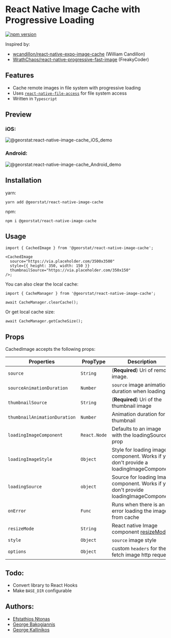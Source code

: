 # React Native Image Cache with Progressive Loading

[![npm version](https://badge.fury.io/js/%40georstat%2Freact-native-image-cache.svg)](https://badge.fury.io/js/%40georstat%2Freact-native-image-cache)

Inspired by:

- [wcandillon/react-native-expo-image-cache](https://github.com/wcandillon/react-native-expo-image-cache) (William Candillon)
- [WrathChaos/react-native-progressive-fast-image](https://github.com/WrathChaos/react-native-progressive-fast-image) (FreakyCoder)

## Features

- Cache remote images in file system with progressive loading
- Uses [`react-native-file-access`](https://github.com/alpha0010/react-native-file-access) for file system access
- Written in `Typescript`

## Preview

### iOS:

![@georstat:react-native-image-cache_iOS_demo](https://user-images.githubusercontent.com/717975/117460761-85fd8f00-af55-11eb-8804-69c008bfeb8d.gif)

### Android:

![@georstat:react-native-image-cache_Android_demo](https://user-images.githubusercontent.com/717975/117491773-4ba5e900-af79-11eb-8ae1-99604b47c55c.gif)


## Installation

yarn:

```
yarn add @georstat/react-native-image-cache
```

npm:

```
npm i @georstat/react-native-image-cache
```

## Usage

```tsx
import { CachedImage } from '@georstat/react-native-image-cache';

<CachedImage
  source="https://via.placeholder.com/3500x3500"
  style={{ height: 350, width: 150 }}
  thumbnailSource="https://via.placeholder.com/350x150"
/>;
```

You can also clear the local cache:

```tsx
import { CacheManager } from '@georstat/react-native-image-cache';

await CacheManager.clearCache();
```

Or get local cache size:

```tsx
await CacheManager.getCacheSize();
```

## Props

CachedImage accepts the following props:

| Properties                   | PropType     | Description                                                                              |
| ---------------------------- | ------------ | ---------------------------------------------------------------------------------------- |
| `source`                     | `String`     | (**Required**) Uri of remote image.
| `sourceAnimationDuration`     | `Number`     | `source` image animation duration when loading    |
| `thumbnailSource`            | `String`     | (**Required**) Uri of the thumbnail image                                                |
| `thumbnailAnimationDuration` | `Number`     | Animation duration for thumbnail                                              |
| `loadingImageComponent`      | `React.Node` | Defaults to an image with the loadingSource prop                                         |
| `loadingImageStyle`          | `Object`     | Style for loading image component. Works if you don't provide a loadingImageComponent    |
| `loadingSource`              | `object`     | Source for loading Image component. Works if you don't provide loadingImageComponent     |
| `onError`                    | `Func`       | Runs when there is an error loading the image from cache                                 |
| `resizeMode`                 | `String`     | React native Image component [resizeMode](https://reactnative.dev/docs/image#resizemode) |
| `style`                      | `Object`     | `source` image style                                                                              ||
| `options`                      | `Object`     | custom `headers` for the fetch image http request                                                                             ||

## Todo:

- Convert library to React Hooks
- Make `BASE_DIR` configurable

## Authors:

- [Efstathios Ntonas](https://github.com/efstathiosntonas)
- [George Bakogiannis](https://github.com/geobako)
- [George Kallinikos](https://github.com/giokallis)
